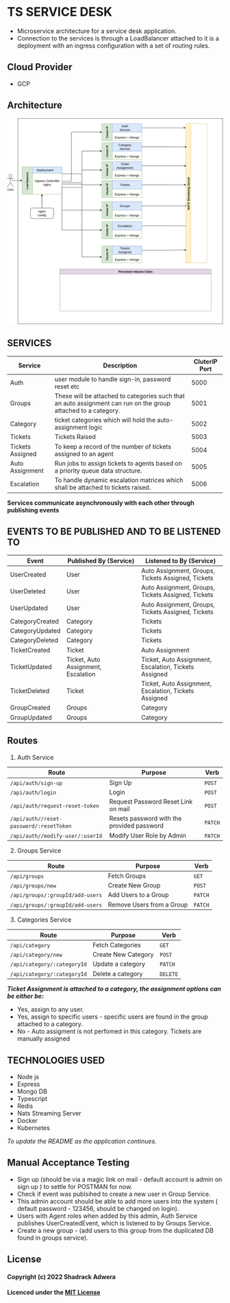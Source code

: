 # TS SERVICE DESK

- Microservice architecture for a service desk application.
- Connection to the services is through a LoadBalancer attached to it is a deployment with an ingress configuration with a set of routing rules.

## Cloud Provider

- GCP

## Architecture

![architecture](./service-desk.drawio.png)

## SERVICES

| Service          | Description                                                                                                    | CluterIP Port |
| ---------------- | -------------------------------------------------------------------------------------------------------------- | ------------- |
| Auth             | user module to handle sign-in, password reset etc                                                              | 5000          |
| Groups           | These will be attached to categories such that an auto assignment can run on the group attached to a category. | 5001          |
| Category         | ticket categories which will hold the auto-assignment logic                                                    | 5002          |
| Tickets          | Tickets Raised                                                                                                 | 5003          |
| Tickets Assigned | To keep a record of the number of tickets assigned to an agent                                                 | 5004          |
| Auto Assignment  | Run jobs to assign tickets to agents based on a priority queue data structure.                                 | 5005          |
| Escalation       | To handle dynamic escalation matrices which shall be attached to tickets raised.                               | 5006          |

**Services communicate asynchronously with each other through publishing events**

## EVENTS TO BE PUBLISHED AND TO BE LISTENED TO

| Event           | Published By (Service)                    | Listened to By (Service)                                    |
| --------------- | ----------------------------------------- | ----------------------------------------------------------- |
| UserCreated     | User                                      | Auto Assignment, Groups,<br /> Tickets Assigned, Tickets    |
| UserDeleted     | User                                      | Auto Assignment, Groups,<br /> Tickets Assigned, Tickets    |
| UserUpdated     | User                                      | Auto Assignment, Groups,<br /> Tickets Assigned, Tickets    |
| CategoryCreated | Category                                  | Tickets                                                     |
| CategoryUpdated | Category                                  | Tickets                                                     |
| CategoryDeleted | Category                                  | Tickets                                                     |
| TicketCreated   | Ticket                                    | Auto Assignment                                             |
| TicketUpdated   | Ticket, Auto Assignment,<br /> Escalation | Ticket, Auto Assignment,<br /> Escalation, Tickets Assigned |
| TicketDeleted   | Ticket                                    | Ticket, Auto Assignment,<br /> Escalation, Tickets Assigned |
| GroupCreated    | Groups                                    | Category                                                    |
| GroupUpdated    | Groups                                    | Category                                                    |

## Routes

1. Auth Service

| Route                                              | Purpose                                    | Verb        |
| -------------------------------------------------- | ------------------------------------------ | ----------- |
| <code>/api/auth/sign-up</code>                     | Sign Up                                    | <code>POST  |
| <code>/api/auth/login</code>                       | Login                                      | <code>POST  |
| <code>/api/auth/request-reset-token</code>         | Request Password Reset Link on mail        | <code>POST  |
| <code>/api/auth//reset-password/:resetToken</code> | Resets password with the provided password | <code>PATCH |
| <code>/api/auth//modify-user/:userId</code>        | Modify User Role by Admin                  | <code>PATCH |

2. Groups Service

| Route                                       | Purpose                   | Verb        |
| ------------------------------------------- | ------------------------- | ----------- |
| <code>/api/groups</code>                    | Fetch Groups              | <code>GET   |
| <code>/api/groups/new</code>                | Create New Group          | <code>POST  |
| <code>/api/groups/:groupId/add-users</code> | Add Users to a Group      | <code>PATCH |
| <code>/api/groups/:groupId/add-users</code> | Remove Users from a Group | <code>PATCH |

3. Categories Service

| Route                                  | Purpose             | Verb         |
| -------------------------------------- | ------------------- | ------------ |
| <code>/api/category</code>             | Fetch Categories    | <code>GET    |
| <code>/api/category/new</code>         | Create New Category | <code>POST   |
| <code>/api/category/:categoryId</code> | Update a category   | <code>PATCH  |
| <code>/api/category/:categoryId</code> | Delete a category   | <code>DELETE |

**_Ticket Assignment is attached to a category, the assignment options can be either be:_**

- Yes, assign to any user.
- Yes, assign to specific users - specific users are found in the group attached to a category.
- No - Auto assigment is not perfomed in this category. Tickets are manually assigned

## TECHNOLOGIES USED

- Node js
- Express
- Mongo DB
- Typescript
- Redis
- Nats Streaming Server
- Docker
- Kubernetes

_To update the README as the application continues._

## Manual Acceptance Testing

- Sign up (should be via a magic link on mail - default account is admin on sign up ) to settle for POSTMAN for now.
- Check if event was publsihed to create a new user in Group Service.
- This admin account should be able to add more users into the system ( default password - 123456, should be changed on login).
- Users with Agent roles when added by this admin, Auth Service publishes UserCreatedEvent, which is listened to by Groups Service.
- Create a new group - (add users to this group from the duplicated DB found in groups service).

## License

#### Copyright (c) 2022 Shadrack Adwera

#### Licenced under the [MIT License](LICENCE)
